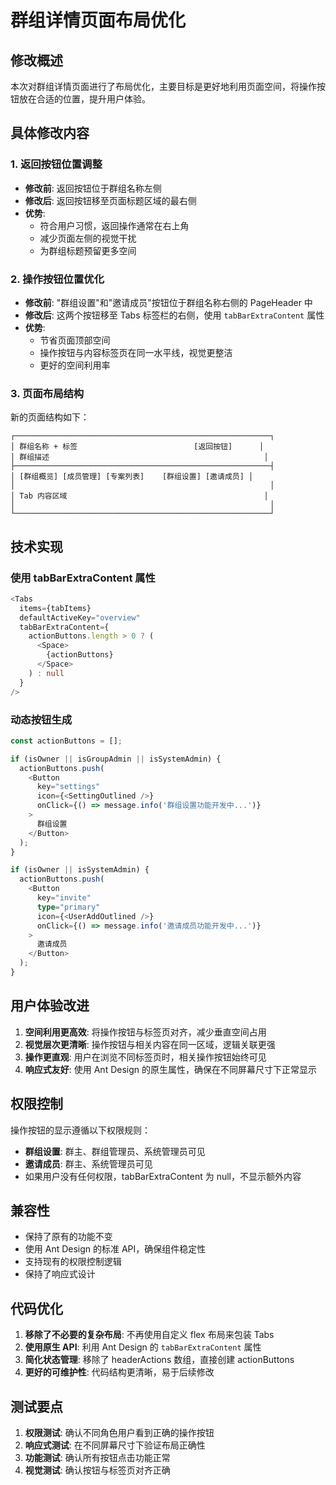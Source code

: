 # 群组详情页面布局优化

## 修改概述
本次对群组详情页面进行了布局优化，主要目标是更好地利用页面空间，将操作按钮放在合适的位置，提升用户体验。

## 具体修改内容

### 1. 返回按钮位置调整
- **修改前**: 返回按钮位于群组名称左侧
- **修改后**: 返回按钮移至页面标题区域的最右侧
- **优势**: 
  - 符合用户习惯，返回操作通常在右上角
  - 减少页面左侧的视觉干扰
  - 为群组标题预留更多空间

### 2. 操作按钮位置优化
- **修改前**: "群组设置"和"邀请成员"按钮位于群组名称右侧的 PageHeader 中
- **修改后**: 这两个按钮移至 Tabs 标签栏的右侧，使用 `tabBarExtraContent` 属性
- **优势**:
  - 节省页面顶部空间
  - 操作按钮与内容标签页在同一水平线，视觉更整洁
  - 更好的空间利用率

### 3. 页面布局结构
新的页面结构如下：
```
┌─────────────────────────────────────────────────────────┐
│ 群组名称 + 标签                          [返回按钮]      │
│ 群组描述                                                │
├─────────────────────────────────────────────────────────┤
│ [群组概览] [成员管理] [专案列表]    [群组设置] [邀请成员] │
│                                                         │
│ Tab 内容区域                                            │
│                                                         │
└─────────────────────────────────────────────────────────┘
```

## 技术实现

### 使用 tabBarExtraContent 属性
```typescript
<Tabs
  items={tabItems}
  defaultActiveKey="overview"
  tabBarExtraContent={
    actionButtons.length > 0 ? (
      <Space>
        {actionButtons}
      </Space>
    ) : null
  }
/>
```

### 动态按钮生成
```typescript
const actionButtons = [];

if (isOwner || isGroupAdmin || isSystemAdmin) {
  actionButtons.push(
    <Button
      key="settings"
      icon={<SettingOutlined />}
      onClick={() => message.info('群组设置功能开发中...')}
    >
      群组设置
    </Button>
  );
}

if (isOwner || isSystemAdmin) {
  actionButtons.push(
    <Button
      key="invite"
      type="primary"
      icon={<UserAddOutlined />}
      onClick={() => message.info('邀请成员功能开发中...')}
    >
      邀请成员
    </Button>
  );
}
```

## 用户体验改进

1. **空间利用更高效**: 将操作按钮与标签页对齐，减少垂直空间占用
2. **视觉层次更清晰**: 操作按钮与相关内容在同一区域，逻辑关联更强
3. **操作更直观**: 用户在浏览不同标签页时，相关操作按钮始终可见
4. **响应式友好**: 使用 Ant Design 的原生属性，确保在不同屏幕尺寸下正常显示

## 权限控制

操作按钮的显示遵循以下权限规则：
- **群组设置**: 群主、群组管理员、系统管理员可见
- **邀请成员**: 群主、系统管理员可见
- 如果用户没有任何权限，tabBarExtraContent 为 null，不显示额外内容

## 兼容性

- 保持了原有的功能不变
- 使用 Ant Design 的标准 API，确保组件稳定性
- 支持现有的权限控制逻辑
- 保持了响应式设计

## 代码优化

1. **移除了不必要的复杂布局**: 不再使用自定义 flex 布局来包装 Tabs
2. **使用原生 API**: 利用 Ant Design 的 `tabBarExtraContent` 属性
3. **简化状态管理**: 移除了 headerActions 数组，直接创建 actionButtons
4. **更好的可维护性**: 代码结构更清晰，易于后续修改

## 测试要点

1. **权限测试**: 确认不同角色用户看到正确的操作按钮
2. **响应式测试**: 在不同屏幕尺寸下验证布局正确性
3. **功能测试**: 确认所有按钮点击功能正常
4. **视觉测试**: 确认按钮与标签页对齐正确